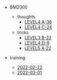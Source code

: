- BM2000
  - thoughts
    - [LEVEL4 A-36](./BM2000/thoughts/LEVEL4%20A-36.md)
    - [LEVEL4 C-24](./BM2000/thoughts/LEVEL4%20C-24.md)
  - tricks
    - [LEVEL3 B-22](./BM2000/thoughts/LEVEL3%20B-22.md)
    - [LEVEL4 D-9](./BM2000/thoughts/LEVEL4%20D-9.md)
    - [LEVEL5 A-22](./BM2000/thoughts/LEVEL5%20A-22.md)

- training

  - [2022-02-22](./training/2022-02-22.md)
  - [2022-03-01](./training/2022-03-01.md)
